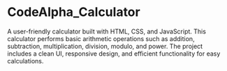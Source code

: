 # CodeAlpha_Calculator
A user-friendly calculator built with HTML, CSS, and JavaScript. This calculator performs basic arithmetic operations such as addition, subtraction, multiplication, division, modulo, and power. The project includes a clean UI, responsive design, and efficient functionality for easy calculations.
